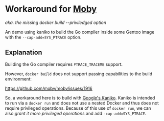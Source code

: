 # Workaround for [Moby](https://github.com/moby/moby/issues/1916#issuecomment-361175319)

*aka. the missing docker build --priviledged option*

An demo using kaniko to build the Go compiler inside some Gentoo image with the
`--cap-add=SYS_PTRACE` option.

## Explanation

Building the Go compiler requires `PTRACE_TRACEME` support.

However, `docker build` does not support passing capabilities to the build
environment:

https://github.com/moby/moby/issues/1916

So, a workaround here is to build with [Google's Kaniko][kaniko]. Kaniko is
intended to run via a `docker run` and does not use a nested Docker and thus
does not require privileged operations. Because of this use of `docker run`,
we can also *grant it more privileged operations* and add `-cap-add=SYS_PTRACE`.


[kaniko]:https://github.com/GoogleContainerTools/kaniko
